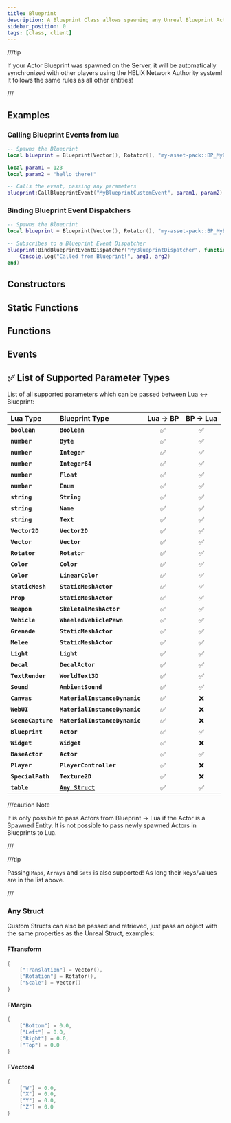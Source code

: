```yaml
---
title: Blueprint
description: A Blueprint Class allows spawning any Unreal Blueprint Actor in HELIX.
sidebar_position: 0
tags: [class, client]
---
```


<HeaderDeclaration type="Class" name="Blueprint" image="/img/docs/blueprint.webp" />

///tip

If your Actor Blueprint was spawned on the Server, it will be automatically synchronized with other players using the HELIX Network Authority system! It follows the same rules as all other entities!

///


## Examples

### Calling Blueprint Events from lua

```lua title=Client/Index.lua
-- Spawns the Blueprint
local blueprint = Blueprint(Vector(), Rotator(), "my-asset-pack::BP_MyBlueprint")

local param1 = 123
local param2 = "hello there!"

-- Calls the event, passing any parameters
blueprint:CallBlueprintEvent("MyBlueprintCustomEvent", param1, param2)
```


### Binding Blueprint Event Dispatchers

```lua title=Client/Index.lua
-- Spawns the Blueprint
local blueprint = Blueprint(Vector(), Rotator(), "my-asset-pack::BP_MyBlueprint")

-- Subscribes to a Blueprint Event Dispatcher
blueprint:BindBlueprintEventDispatcher("MyBlueprintDispatcher", function(self, arg1, arg2)
    Console.Log("Called from Blueprint!", arg1, arg2)
end)
```


## Constructors

<ConstructorDeclaration type="Class" name="Blueprint" />


## Static Functions

<StaticFunctionsDeclaration type="Class" name="Blueprint" />



## Functions

<FunctionsDeclaration type="Class" name="Blueprint" />


## Events

<EventsDeclaration type="Class" name="Blueprint" />


## ✅ List of Supported Parameter Types

List of all supported parameters which can be passed between Lua ↔ Blueprint:

| Lua Type | Blueprint Type | Lua → BP | BP → Lua |
| :--- | :--- | :---: | :---: |
| **`boolean`** | **`Boolean`** | ✅ | ✅ |
| **`number`** | **`Byte`** | ✅ | ✅ |
| **`number`** | **`Integer`** | ✅ | ✅ |
| **`number`** | **`Integer64`** | ✅ | ✅ |
| **`number`** | **`Float`** | ✅ | ✅ |
| **`number`** | **`Enum`** | ✅ | ✅ |
| **`string`** | **`String`** | ✅ | ✅ |
| **`string`** | **`Name`** | ✅ | ✅ |
| **`string`** | **`Text`** | ✅ | ✅ |
| **`Vector2D`** | **`Vector2D`** | ✅ | ✅ |
| **`Vector`** | **`Vector`** | ✅ | ✅ |
| **`Rotator`** | **`Rotator`** | ✅ | ✅ |
| **`Color`** | **`Color`** | ✅ | ✅ |
| **`Color`** | **`LinearColor`** | ✅ | ✅ |
| **`StaticMesh`** | **`StaticMeshActor`** | ✅ | ✅ |
| **`Prop`** | **`StaticMeshActor`** | ✅ | ✅ |
| **`Weapon`** | **`SkeletalMeshActor`** | ✅ | ✅ |
| **`Vehicle`** | **`WheeledVehiclePawn`** | ✅ | ✅ |
| **`Grenade`** | **`StaticMeshActor`** | ✅ | ✅ |
| **`Melee`** | **`StaticMeshActor`** | ✅ | ✅ |
| **`Light`** | **`Light`** | ✅ | ✅ |
| **`Decal`** | **`DecalActor`** | ✅ | ✅ |
| **`TextRender`** | **`WorldText3D`** | ✅ | ✅ |
| **`Sound`** | **`AmbientSound`** | ✅ | ✅ |
| **`Canvas`** | **`MaterialInstanceDynamic`** | ✅ | ❌ |
| **`WebUI`** | **`MaterialInstanceDynamic`** | ✅ | ❌ |
| **`SceneCapture`** | **`MaterialInstanceDynamic`** | ✅ | ❌ |
| **`Blueprint`** | **`Actor`** | ✅ | ✅ |
| **`Widget`** | **`Widget`** | ✅ | ❌ |
| **`BaseActor`** | **`Actor`** | ✅ | ✅ |
| **`Player`** | **`PlayerController`** | ✅ | ❌ |
| **`SpecialPath`** | **`Texture2D`** | ✅ | ❌ |
| **`table`** | [**`Any Struct`**](#any-struct) | ✅ | ✅ |


///caution Note

It is only possible to pass Actors from Blueprint → Lua if the Actor is a Spawned Entity. It is not possible to pass newly spawned Actors in Blueprints to Lua.

///

///tip

Passing `Maps`, `Arrays` and `Sets` is also supported! As long their keys/values are in the list above.

///


### Any Struct

Custom Structs can also be passed and retrieved, just pass an object with the same properties as the Unreal Struct, examples:

#### FTransform

```lua
{
	["Translation"] = Vector(),
	["Rotation"] = Rotator(),
	["Scale"] = Vector()
}
```

#### FMargin

```lua
{
	["Bottom"] = 0.0,
	["Left"] = 0.0,
	["Right"] = 0.0,
	["Top"] = 0.0
}
```

#### FVector4

```lua
{
	["W"] = 0.0,
	["X"] = 0.0,
	["Y"] = 0.0,
	["Z"] = 0.0
}
```